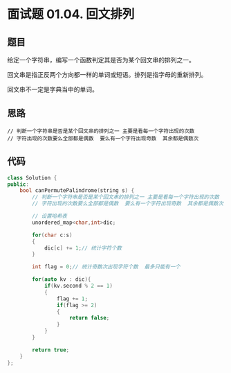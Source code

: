 # 面试题 01.04. 回文排列

## 题目
给定一个字符串，编写一个函数判定其是否为某个回文串的排列之一。

回文串是指正反两个方向都一样的单词或短语。排列是指字母的重新排列。

回文串不一定是字典当中的单词。

## 思路

```
// 判断一个字符串是否是某个回文串的排列之一 主要是看每一个字符出现的次数
// 字符出现的次数要么全部都是偶数  要么有一个字符出现奇数  其余都是偶数次

```

## 代码

```cpp
class Solution {
public:
    bool canPermutePalindrome(string s) {
        // 判断一个字符串是否是某个回文串的排列之一 主要是看每一个字符出现的次数
        // 字符出现的次数要么全部都是偶数  要么有一个字符出现奇数  其余都是偶数次

        // 设置哈希表
        unordered_map<char,int>dic;

        for(char c:s)
        {
            dic[c] += 1;// 统计字符个数
        }

        int flag = 0;// 统计奇数次出现字符个数  最多只能有一个

        for(auto kv : dic){
            if(kv.second % 2 == 1)
            {
                flag += 1;
                if(flag >= 2)
                {
                    return false;
                }
            }
        }

        return true;
    }
};

```
